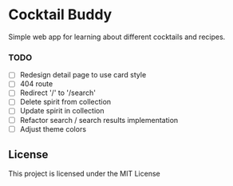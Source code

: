 # Cocktail Buddy

Simple web app for learning about different cocktails and recipes.

### TODO

-   [ ] Redesign detail page to use card style
-   [ ] 404 route
-   [ ] Redirect '/' to '/search'
-   [ ] Delete spirit from collection
-   [ ] Update spirit in collection
-   [ ] Refactor search / search results implementation
-   [ ] Adjust theme colors

## License

This project is licensed under the MIT License
